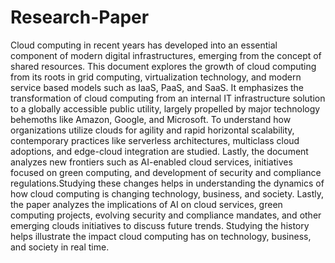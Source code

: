 # Research-Paper
Cloud computing in recent years has developed into an essential component of 
modern digital infrastructures, emerging from the concept of shared resources. This 
document explores the growth of cloud computing from its roots in grid computing, 
virtualization technology, and modern service based models such as IaaS, PaaS, 
and SaaS. 
It emphasizes the transformation of cloud computing from an internal IT 
infrastructure solution to a globally accessible public utility, largely propelled by major 
technology behemoths like Amazon, Google, and Microsoft. To understand how 
organizations utilize clouds for agility and rapid horizontal scalability, contemporary 
practices like serverless architectures, multiclass cloud adoptions, and edge-cloud 
integration are studied. Lastly, the document analyzes new frontiers such as 
AI-enabled cloud services, initiatives focused on green computing, and development 
of security and compliance regulations.Studying these changes helps in 
understanding the dynamics of how cloud computing is changing technology, 
business, and society. 
Lastly, the paper analyzes the implications of AI on cloud services, green computing 
projects, evolving security and compliance mandates, and other emerging clouds 
initiatives to discuss future trends. Studying the history helps illustrate the impact 
cloud computing has on technology, business, and society in real time.
